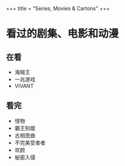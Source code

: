 +++
title = "Series, Movies & Cartons"
+++
# 看过的剧集、电影和动漫
## 在看
- 海贼王
- 一兆游戏
- VIVANT
## 看完 
- 怪物
- 霸王别姬
- 古相思曲
- 不完美受害者
- 欢颜
- 秘密入侵